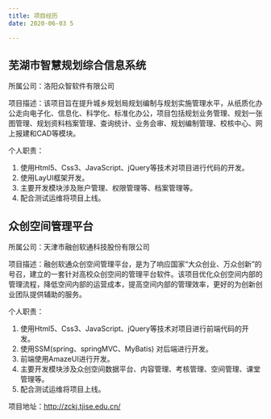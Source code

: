 ```yaml
---
title: 项目经历
date: 2020-06-03 5

---
```


## 芜湖市智慧规划综合信息系统

所属公司：洛阳众智软件有限公司

项目描述：该项目旨在提升城乡规划局规划编制与规划实施管理水平，从纸质化办公走向电子化、信息化、科学化、标准化办公，项目包括规划业务管理、规划一张图管理、规划资料档案管理、查询统计、业务会审、规划编制管理、校核中心、网上报建和CAD等模块。

个人职责：

1. 使用Html5、Css3、JavaScript、jQuery等技术对项目进行代码的开发。
2. 使用LayUI框架开发。
3. 主要开发模块涉及账户管理、权限管理等、档案管理等。
4. 配合测试运维将项目上线。



## 众创空间管理平台

所属公司：天津市融创软通科技股份有限公司

项目描述：融创软通众创空间管理平台，是为了响应国家“大众创业、万众创新”的号召，建立的一套针对高校众创空间的管理平台软件。该项目优化众创空间内部的管理流程，降低空间内部的运营成本，提高空间内部的管理效率，更好的为创新创业团队提供辅助的服务。

个人职责：

1. 使用Html5、Css3、JavaScript、jQuery等技术对项目进行前端代码的开发。
2. 使用SSM(spring、springMVC、MyBatis) 对后端进行开发。
3. 前端使用AmazeUI进行开发。
4. 主要开发模块涉及众创空间数据平台、内容管理、考核管理、空间管理、课堂管理等。
5. 配合测试运维将项目上线。

项目地址：http://zckj.tjise.edu.cn/